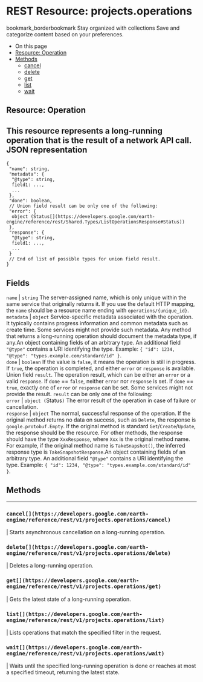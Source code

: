  
#  REST Resource: projects.operations 
bookmark_borderbookmark Stay organized with collections  Save and categorize content based on your preferences.
  * On this page
  * [Resource: Operation](https://developers.google.com/earth-engine/reference/rest/v1/projects.operations#resource:-operation)
  * [Methods](https://developers.google.com/earth-engine/reference/rest/v1/projects.operations#methods)
    * [cancel](https://developers.google.com/earth-engine/reference/rest/v1/projects.operations#cancel)
    * [delete](https://developers.google.com/earth-engine/reference/rest/v1/projects.operations#delete)
    * [get](https://developers.google.com/earth-engine/reference/rest/v1/projects.operations#get)
    * [list](https://developers.google.com/earth-engine/reference/rest/v1/projects.operations#list)
    * [wait](https://developers.google.com/earth-engine/reference/rest/v1/projects.operations#wait)


## Resource: Operation
This resource represents a long-running operation that is the result of a network API call.
JSON representation  
---  
```
{
 "name": string,
 "metadata": {
  "@type": string,
  field1: ...,
  ...
 },
 "done": boolean,
 // Union field result can be only one of the following:
 "error": {
  object (Status[](https://developers.google.com/earth-engine/reference/rest/Shared.Types/ListOperationsResponse#Status))
 },
 "response": {
  "@type": string,
  field1: ...,
  ...
 }
 // End of list of possible types for union field result.
}
```
  
Fields  
---  
`name` |  `string` The server-assigned name, which is only unique within the same service that originally returns it. If you use the default HTTP mapping, the `name` should be a resource name ending with `operations/{unique_id}`.  
`metadata` |  `object` Service-specific metadata associated with the operation. It typically contains progress information and common metadata such as create time. Some services might not provide such metadata. Any method that returns a long-running operation should document the metadata type, if any.An object containing fields of an arbitrary type. An additional field `"@type"` contains a URI identifying the type. Example: `{ "id": 1234, "@type": "types.example.com/standard/id" }`.  
`done` |  `boolean` If the value is `false`, it means the operation is still in progress. If `true`, the operation is completed, and either `error` or `response` is available.  
Union field `result`. The operation result, which can be either an `error` or a valid `response`. If `done` == `false`, neither `error` nor `response` is set. If `done` == `true`, exactly one of `error` or `response` can be set. Some services might not provide the result. `result` can be only one of the following:  
`error` |  `object (`Status[](https://developers.google.com/earth-engine/reference/rest/Shared.Types/ListOperationsResponse#Status)`)` The error result of the operation in case of failure or cancellation.  
`response` |  `object` The normal, successful response of the operation. If the original method returns no data on success, such as `Delete`, the response is `google.protobuf.Empty`. If the original method is standard `Get`/`Create`/`Update`, the response should be the resource. For other methods, the response should have the type `XxxResponse`, where `Xxx` is the original method name. For example, if the original method name is `TakeSnapshot()`, the inferred response type is `TakeSnapshotResponse`.An object containing fields of an arbitrary type. An additional field `"@type"` contains a URI identifying the type. Example: `{ "id": 1234, "@type": "types.example.com/standard/id" }`.  
## Methods  
---  
### `cancel[](https://developers.google.com/earth-engine/reference/rest/v1/projects.operations/cancel)`
|  Starts asynchronous cancellation on a long-running operation.  
### `delete[](https://developers.google.com/earth-engine/reference/rest/v1/projects.operations/delete)`
|  Deletes a long-running operation.  
### `get[](https://developers.google.com/earth-engine/reference/rest/v1/projects.operations/get)`
|  Gets the latest state of a long-running operation.  
### `list[](https://developers.google.com/earth-engine/reference/rest/v1/projects.operations/list)`
|  Lists operations that match the specified filter in the request.  
### `wait[](https://developers.google.com/earth-engine/reference/rest/v1/projects.operations/wait)`
|  Waits until the specified long-running operation is done or reaches at most a specified timeout, returning the latest state.  
